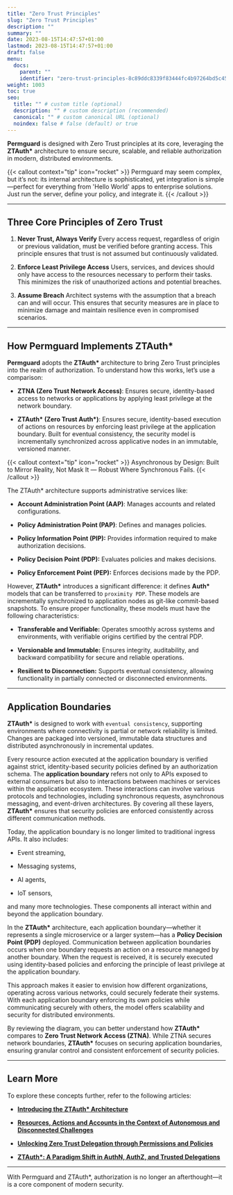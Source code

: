```yaml
---
title: "Zero Trust Principles"
slug: "Zero Trust Principles"
description: ""
summary: ""
date: 2023-08-15T14:47:57+01:00
lastmod: 2023-08-15T14:47:57+01:00
draft: false
menu:
  docs:
    parent: ""
    identifier: "zero-trust-principles-8c89ddc8339f83444fc4b97264bd5c45"
weight: 1003
toc: true
seo:
  title: "" # custom title (optional)
  description: "" # custom description (recommended)
  canonical: "" # custom canonical URL (optional)
  noindex: false # false (default) or true
---
```


**Permguard** is designed with Zero Trust principles at its core, leveraging the **ZTAuth\*** architecture to ensure secure, scalable, and reliable authorization in modern, distributed environments.

{{< callout context="tip" icon="rocket" >}}
Permguard may seem complex, but it’s not: its internal architecture is sophisticated, yet integration is simple—perfect for everything from 'Hello World' apps to enterprise solutions. Just run the server, define your policy, and integrate it.
{{< /callout >}}

---

## Three Core Principles of Zero Trust

1. **Never Trust, Always Verify**
   Every access request, regardless of origin or previous validation, must be verified before granting access. This principle ensures that trust is not assumed but continuously validated.

2. **Enforce Least Privilege Access**
   Users, services, and devices should only have access to the resources necessary to perform their tasks. This minimizes the risk of unauthorized actions and potential breaches.

3. **Assume Breach**
   Architect systems with the assumption that a breach can and will occur. This ensures that security measures are in place to minimize damage and maintain resilience even in compromised scenarios.

---

## How Permguard Implements ZTAuth\*

**Permguard** adopts the **ZTAuth\*** architecture to bring Zero Trust principles into the realm of authorization. To understand how this works, let’s use a comparison:

- **ZTNA (Zero Trust Network Access)**: Ensures secure, identity-based access to networks or applications by applying least privilege at the network boundary.

- **ZTAuth\* (Zero Trust Auth\*)**: Ensures secure, identity-based execution of actions on resources by enforcing least privilege at the application boundary. Built for eventual consistency, the security model is incrementally synchronized across applicative nodes in an immutable, versioned manner.

{{< callout context="tip" icon="rocket" >}}
Asynchronous by Design: Built to Mirror Reality, Not Mask It — Robust Where Synchronous Fails.
{{< /callout >}}

The ZTAuth\* architecture supports administrative services like:

- **Account Administration Point (AAP)**: Manages accounts and related configurations.

- **Policy Administration Point (PAP)**: Defines and manages policies.

- **Policy Information Point (PIP):** Provides information required to make authorization decisions.

- **Policy Decision Point (PDP):** Evaluates policies and makes decisions.

- **Policy Enforcement Point (PEP):** Enforces decisions made by the PDP.

However, **ZTAuth\*** introduces a significant difference: it defines **Auth\*** models that can be transferred to `proximity PDP`.
These models are incrementally synchronized to application nodes as git-like commit-based snapshots. To ensure proper functionality, these models must have the following characteristics:

- **Transferable and Verifiable:** Operates smoothly across systems and environments, with verifiable origins certified by the central PDP.

- **Versionable and Immutable:** Ensures integrity, auditability, and backward compatibility for secure and reliable operations.

- **Resilient to Disconnection:** Supports eventual consistency, allowing functionality in partially connected or disconnected environments.

---

## Application Boundaries

**ZTAuth\*** is designed to work with `eventual consistency`, supporting environments where connectivity is partial or network reliability is limited. Changes are packaged into versioned, immutable data structures and distributed asynchronously in incremental updates.

Every resource action executed at the application boundary is verified against strict, identity-based security policies defined by an authorization schema. The **application boundary** refers not only to APIs exposed to external consumers but also to interactions between machines or services within the application ecosystem. These interactions can involve various protocols and technologies, including synchronous requests, asynchronous messaging, and event-driven architectures. By covering all these layers, **ZTAuth\*** ensures that security policies are enforced consistently across different communication methods.

Today, the application boundary is no longer limited to traditional ingress APIs. It also includes:

- Event streaming,

- Messaging systems,

- AI agents,

- IoT sensors,

and many more technologies. These components all interact within and beyond the application boundary.

In the **ZTAuth\*** architecture, each application boundary—whether it represents a single microservice or a larger system—has a **Policy Decision Point (PDP)** deployed. Communication between application boundaries occurs when one boundary requests an action on a resource managed by another boundary. When the request is received, it is securely executed using identity-based policies and enforcing the principle of least privilege at the application boundary.

This approach makes it easier to envision how different organizations, operating across various networks, could securely federate their systems. With each application boundary enforcing its own policies while communicating securely with others, the model offers scalability and security for distributed environments.

By reviewing the diagram, you can better understand how **ZTAuth\*** compares to **Zero Trust Network Access (ZTNA)**. While ZTNA secures network boundaries, **ZTAuth\*** focuses on securing application boundaries, ensuring granular control and consistent enforcement of security policies.

---

## Learn More

To explore these concepts further, refer to the following articles:

- [**Introducing the ZTAuth\* Architecture**](https://medium.com/ztauth/introducing-the-ztauth-architecture-8d220ba008d1)

- [**Resources, Actions and Accounts in the Context of Autonomous and Disconnected Challenges**](https://medium.com/ztauth/resources-actions-andaccounts-in-the-context-of-autonomous-and-disconnected-challenges-b261d37cb28a)

- [**Unlocking Zero Trust Delegation through Permissions and Policies**](https://medium.com/ztauth/unlocking-zero-trust-delegation-through-permissions-and-policies-f2952f56f79b)

- [**ZTAuth\*: A Paradigm Shift in AuthN, AuthZ, and Trusted Delegations**](https://medium.com/ztauth/ztauth-a-paradigm-shift-in-authn-authz-and-trusted-delegations-029801de8b0b)

---

With Permguard and ZTAuth\*, authorization is no longer an afterthought—it is a core component of modern security.
